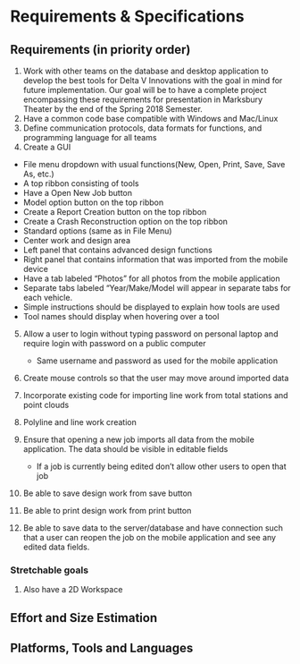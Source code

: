 # Requirements & Specifications

## Requirements (in priority order)
1. Work with other teams on the database and desktop application to develop the best tools for Delta V Innovations with the goal 
   in mind for future implementation. Our goal will be to have a complete project encompassing these requirements for presentation in 
   Marksbury Theater by the end of the Spring 2018 Semester. 
2. Have a common code base compatible with Windows and Mac/Linux 
3. Define communication protocols, data formats for functions, and programming language for all teams 
4. Create a GUI 
  - File menu dropdown with usual functions(New, Open, Print, Save, Save As, etc.)
  - A top ribbon consisting of tools
  - Have a Open New Job button
  - Model option button on the top ribbon
  - Create a Report Creation button on the top ribbon
  - Create a Crash Reconstruction option on the top ribbon
  - Standard options (same as in File Menu)
  - Center work and design area
  - Left panel that contains advanced design functions
  - Right panel that contains information that was imported from the mobile device
  - Have a tab labeled “Photos” for all photos from the mobile application
  - Separate tabs labeled “Year/Make/Model will appear in separate tabs for each vehicle.
  - Simple instructions should be displayed to explain how tools are used
  - Tool names should display when hovering over a tool
 
5. Allow a user to login without typing password on personal laptop and require login with password on a public computer
   - Same username and password as used for the mobile application
6. Create mouse controls so that the user may move around imported data
7. Incorporate existing code for importing line work from total stations and point clouds
8. Polyline and line work creation
9. Ensure that opening a new job imports all data from the mobile application. 
    The data should be visible in editable fields
      - If a job is currently being edited don’t allow other users to open that job

10. Be able to save design work from save button
11. Be able to print design work from print button
12. Be able to save data to the server/database and have connection such that a user can reopen the job on the mobile application 
    and see any edited data fields.
   
### Stretchable goals
   1. Also have a 2D Workspace
## Effort and Size Estimation

## Platforms, Tools and Languages

  
